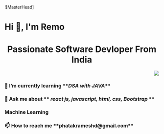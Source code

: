 ![MasterHead]

<h1 align="left">Hi 👋, I'm Remo</h1>
<h1 align="center">Passionate Software Devloper From India </h1>
<p align="right"> <img src="https://miro.medium.com/max/1360/1*zVnWJtyGOX_kUIDm6ccCfQ.gif" /> </p>

<h3 align="left">🌱 I’m currently learning **<i>DSA with JAVA</i>**</h3>
 <h3 align="left">💬 Ask me about ** <i>react js, javascript, html, css, Bootstrap </i>**</h3>
 <h3 align="left"><h3>Machine Learning</h3>
<h3 align="left"> 📫 How to reach me **phatakrameshd@gmail.com**</h3>
 
